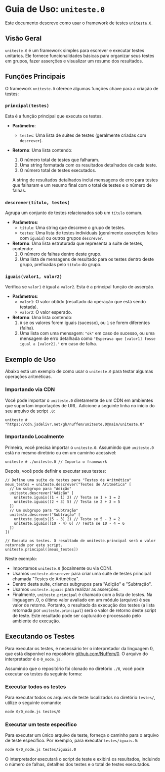 # Guia de Uso: `uniteste.0`

Este documento descreve como usar o framework de testes `uniteste.0`.

## Visão Geral

`uniteste.0` é um framework simples para escrever e executar testes unitários. Ele fornece funcionalidades básicas para organizar seus testes em grupos, fazer asserções e visualizar um resumo dos resultados.

## Funções Principais

O framework `uniteste.0` oferece algumas funções chave para a criação de testes:

### `principal(testes)`

Esta é a função principal que executa os testes.

*   **Parâmetro**:
    *   `testes`: Uma lista de suítes de testes (geralmente criadas com `descrever`).
*   **Retorno**: Uma lista contendo:
    1.  O número total de testes que falharam.
    2.  Uma string formatada com os resultados detalhados de cada teste.
    3.  O número total de testes executados.

    A string de resultados detalhados inclui mensagens de erro para testes que falharam e um resumo final com o total de testes e o número de falhas.

### `descrever(título, testes)`

Agrupa um conjunto de testes relacionados sob um `título` comum.

*   **Parâmetros**:
    *   `título`: Uma string que descreve o grupo de testes.
    *   `testes`: Uma lista de testes individuais (geralmente asserções feitas com `iguais`) ou outros grupos `descrever`.
*   **Retorno**: Uma lista estruturada que representa a suíte de testes, contendo:
    1.  O número de falhas dentro deste grupo.
    2.  Uma lista de mensagens de resultado para os testes dentro deste grupo, prefixadas pelo `título` do grupo.

### `iguais(valor1, valor2)`

Verifica se `valor1` é igual a `valor2`. Esta é a principal função de asserção.

*   **Parâmetros**:
    *   `valor1`: O valor obtido (resultado da operação que está sendo testada).
    *   `valor2`: O valor esperado.
*   **Retorno**: Uma lista contendo:
    1.  `0` se os valores forem iguais (sucesso), ou `1` se forem diferentes (falha).
    2.  Uma lista com uma mensagem: `"ok"` em caso de sucesso, ou uma mensagem de erro detalhada como `"Esperava que [valor1] fosse igual a [valor2]."` em caso de falha.

## Exemplo de Uso

Abaixo está um exemplo de como usar o `uniteste.0` para testar algumas operações aritméticas.

### Importando via CDN

Você pode importar o `uniteste.0` diretamente de um CDN em ambientes que suportam importações de URL. Adicione a seguinte linha no início do seu arquivo de script `.0`:

```(.0)
uniteste # "https://cdn.jsdelivr.net/gh/nuffem/uniteste.0@main/uniteste.0"
```

### Importando Localmente

Primeiro, você precisa importar o `uniteste.0`. Assumindo que `uniteste.0` está no mesmo diretório ou em um caminho acessível:

```(.0)
uniteste # ./uniteste.0 // Importa o framework
```

Depois, você pode definir e executar seus testes:

```(.0)
// Define uma suíte de testes para "Testes de Aritmética"
meus_testes = uniteste.descrever("Testes de Aritmética" [
  // Um subgrupo para "Adição"
  uniteste.descrever("Adição" [
    uniteste.iguais((1 + 1) 2) // Testa se 1 + 1 = 2
    uniteste.iguais((2 + 3) 5) // Testa se 2 + 3 = 5
  ])
  // Um subgrupo para "Subtração"
  uniteste.descrever("Subtração" [
    uniteste.iguais((5 - 3) 2) // Testa se 5 - 3 = 2
    uniteste.iguais((10 - 4) 6) // Testa se 10 - 4 = 6
  ])
])

// Executa os testes. O resultado de uniteste.principal será o valor retornado por este script.
uniteste.principal([meus_testes])
```

Neste exemplo:
*   Importamos `uniteste.0` (localmente ou via CDN).
*   Usamos `uniteste.descrever` para criar uma suíte de testes principal chamada "Testes de Aritmética".
*   Dentro desta suíte, criamos subgrupos para "Adição" e "Subtração".
*   Usamos `uniteste.iguais` para realizar as asserções.
*   Finalmente, `uniteste.principal` é chamado com a lista de testes. Na linguagem .0, o último valor avaliado em um módulo (arquivo) é seu valor de retorno. Portanto, o resultado da execução dos testes (a lista retornada por `uniteste.principal`) será o valor de retorno deste script de teste. Este resultado pode ser capturado e processado pelo ambiente de execução.

## Executando os Testes

Para executar os testes, é necessário ter o interpretador da linguagem 0, que está disponível no repositório [github.com/Nuffem/0](https://github.com/Nuffem/0). O arquivo do interpretador é o `0_node.js`.

Assumindo que o repositório foi clonado no diretório `./0`, você pode executar os testes da seguinte forma:

### Executar todos os testes

Para executar todos os arquivos de teste localizados no diretório `testes/`, utilize o seguinte comando:

```sh
node 0/0_node.js testes/0
```

### Executar um teste específico

Para executar um único arquivo de teste, forneça o caminho para o arquivo de teste específico. Por exemplo, para executar `testes/iguais.0`:

```sh
node 0/0_node.js testes/iguais.0
```

O interpretador executará o script de teste e exibirá os resultados, incluindo o número de falhas, detalhes dos testes e o total de testes executados.
